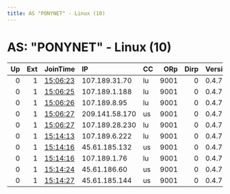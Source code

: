 ```yaml
---
title: AS "PONYNET" - Linux (10)
---
```


# AS: "PONYNET" - Linux (10)

|   Up |   Ext | JoinTime                                                                                              | IP             | CC   |   ORp |   Dirp | Version   | Contact   | Nickname   |   eFamMembers |
|-----:|------:|:------------------------------------------------------------------------------------------------------|:---------------|:-----|------:|-------:|:----------|:----------|:-----------|--------------:|
|    0 |     1 | [15:06:23](https://nusenu.github.io/OrNetStats/w/relay/165A972EBFA55B1F2F36454F9529920125636D0D.html) | 107.189.31.70  | lu   |  9001 |      0 | 0.4.7.12  | None      | Unnamed    |            18 |
|    0 |     1 | [15:06:25](https://nusenu.github.io/OrNetStats/w/relay/ECBDD8D43A1273E1FAABA892D456B23288E17808.html) | 107.189.1.188  | lu   |  9001 |      0 | 0.4.7.12  | None      | Unnamed    |            18 |
|    0 |     1 | [15:06:26](https://nusenu.github.io/OrNetStats/w/relay/0C962758ED597111E9714AD11B3A6F5A04E7D543.html) | 107.189.8.95   | lu   |  9001 |      0 | 0.4.7.12  | None      | Unnamed    |            18 |
|    0 |     1 | [15:06:27](https://nusenu.github.io/OrNetStats/w/relay/7BBBC8345ABDB99389934E31CEF51723196AA910.html) | 209.141.58.170 | us   |  9001 |      0 | 0.4.7.12  | None      | Unnamed    |            18 |
|    0 |     1 | [15:06:27](https://nusenu.github.io/OrNetStats/w/relay/C547C8206C20243E1F404467C6F3921CEE7A65E7.html) | 107.189.28.230 | lu   |  9001 |      0 | 0.4.7.12  | None      | Unnamed    |            18 |
|    0 |     1 | [15:14:13](https://nusenu.github.io/OrNetStats/w/relay/2433E4C52B90AB34CD81BA554D26583D0F83CC30.html) | 107.189.6.222  | lu   |  9001 |      0 | 0.4.7.12  | None      | Unnamed    |            18 |
|    0 |     1 | [15:14:16](https://nusenu.github.io/OrNetStats/w/relay/8CB63750936E7E41E0EFD6321DE116CB483B59E1.html) | 45.61.185.132  | us   |  9001 |      0 | 0.4.7.12  | None      | Unnamed    |            18 |
|    0 |     1 | [15:14:16](https://nusenu.github.io/OrNetStats/w/relay/C0855D7DC612610865801C6CF312A3BF7F64BE64.html) | 107.189.1.76   | lu   |  9001 |      0 | 0.4.7.12  | None      | Unnamed    |            18 |
|    0 |     1 | [15:14:24](https://nusenu.github.io/OrNetStats/w/relay/76AAFCA4467BE22308C9E17E728C84E306CA299F.html) | 45.61.186.60   | us   |  9001 |      0 | 0.4.7.12  | None      | Unnamed    |            18 |
|    0 |     1 | [15:14:27](https://nusenu.github.io/OrNetStats/w/relay/569EEB812DC7A99A08A00C83C26954A8AA8FB755.html) | 45.61.185.144  | us   |  9001 |      0 | 0.4.7.12  | None      | Unnamed    |            18 |
